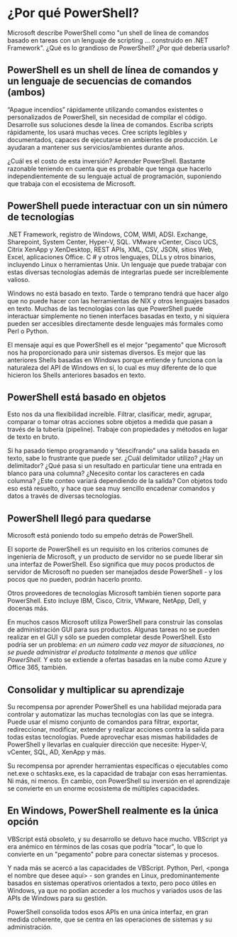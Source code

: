 # ¿Por qué PowerShell?

Microsoft describe PowerShell como "un shell de línea de comandos basado en tareas con un lenguaje de scripting ... construido en .NET Framework". ¿Qué es lo grandioso de PowerShell? ¿Por qué debería usarlo?

## PowerShell es un shell de línea de comandos y un lenguaje de secuencias de comandos (ambos)

“Apague incendios” rápidamente utilizando comandos existentes o personalizados de PowerShell, sin necesidad de compilar el código. Desarrolle sus soluciones desde la línea de comandos. Escriba scripts rápidamente, los usará muchas veces. Cree scripts legibles y documentados, capaces de ejecutarse en ambientes de producción. Le ayudaran a mantener sus servicios/ambientes durante años.

¿Cuál es el costo de esta inversión? Aprender PowerShell. Bastante razonable teniendo en cuenta que es probable que tenga que hacerlo independientemente de su lenguaje actual de programación, suponiendo que trabaja con el ecosistema de Microsoft.

## PowerShell puede interactuar con un sin número de tecnologías

.NET Framework, registro de Windows, COM, WMI, ADSI. Exchange, Sharepoint, System Center, Hyper-V, SQL. VMware vCenter, Cisco UCS, Citrix XenApp y XenDesktop, REST APIs, XML, CSV, JSON, sitios Web,  Excel,  aplicaciones Office. C # y otros lenguajes, DLLs y otros binarios, incluyendo Linux o herramientas Unix. Un lenguaje que puede trabajar con estas diversas tecnologías además de integrarlas puede ser increíblemente valioso.

Windows no está basado en texto. Tarde o temprano tendrá que hacer algo que no puede hacer con las herramientas de NIX y otros lenguajes basados en texto. Muchas de las tecnologías con las que PowerShell puede interactuar simplemente no tienen interfaces basadas en texto, y ni siquiera pueden ser accesibles directamente desde lenguajes más formales como Perl o Python.

El mensaje aquí es que PowerShell es el mejor "pegamento" que Microsoft nos ha proporcionado para unir sistemas diversos. Es mejor que las anteriores Shells basadas en Windows porque entiende y funciona con la naturaleza del API de Windows en sí, lo cual es muy diferente de lo que hicieron los Shells anteriores basados en texto.

## PowerShell está basado en objetos

Esto nos da una flexibilidad increíble. Filtrar, clasificar, medir, agrupar, comparar o tomar otras acciones sobre objetos a medida que pasan a través de la tubería (pipeline). Trabaje con propiedades y métodos en lugar de texto en bruto.

Si ha pasado tiempo programando y “descifrando” una salida basada en texto, sabe lo frustrante que puede ser. ¿Cuál delimitador utilizo? ¿Hay un delimitador? ¿Qué pasa si un resultado en particular tiene una entrada en blanco para una columna? ¿Necesito contar los caracteres en cada columna? ¿Este conteo variará dependiendo de la salida? Con objetos todo eso está resuelto, y hace que sea muy sencillo encadenar comandos y datos a través de diversas tecnologías.

## PowerShell llegó para quedarse

Microsoft está poniendo todo su empeño detrás de PowerShell.

El soporte de PowerShell es un requisito en los criterios comunes de ingeniería de Microsoft, y un producto de servidor no se puede liberar sin una interfaz de PowerShell. Eso significa que muy pocos productos de servidor de Microsoft no pueden ser manejados desde PowerShell - y los pocos que no pueden, podrán hacerlo pronto.

Otros proveedores de tecnologías Microsoft también tienen soporte para PowerShell. Esto incluye IBM, Cisco, Citrix, VMware, NetApp, Dell, y docenas más.

En muchos casos Microsoft utiliza PowerShell para construir las consolas de administración GUI para sus productos. Algunas tareas no se pueden realizar en el GUI y sólo se pueden completar desde PowerShell. Esto podría ser un problema: _en un número cada vez mayor de situaciones, no se puede administrar el producto totalmente a menos que utilice PowerShell._ Y esto se extiende a ofertas basadas en la nube como Azure y Office 365, también.

## Consolidar y multiplicar su aprendizaje

Su recompensa por aprender PowerShell es una habilidad mejorada para controlar y automatizar las muchas tecnologías con las que se integra. Puede usar el mismo conjunto de comandos para filtrar, exportar, redireccionar, modificar, extender y realizar acciones contra la salida para todas estas tecnologías. Puede aprovechar esas mismas habilidades de PowerShell y llevarlas en cualquier dirección que necesite: Hyper-V, vCenter, SQL, AD, XenApp y más.

Su recompensa por aprender herramientas específicas o ejecutables como net.exe o schtasks.exe, es la capacidad de trabajar con esas herramientas. Ni más, ni menos. En cambio, con PowerShell su inversión en el aprendizaje se convierte en un enorme ecosistema de múltiples capacidades.

## En Windows, PowerShell realmente es la única opción

VBScript está obsoleto, y su desarrollo se detuvo hace mucho. VBScript ya era anémico en términos de las cosas que podría "tocar", lo que lo convierte en un "pegamento" pobre para conectar sistemas y procesos.

Y nada más se acercó a las capacidades de VBScript. Python, Perl, <ponga el nombre que desee aquí> - son grandes en Linux, predominantemente basados en sistemas operativos orientados a texto, pero poco útiles en Windows, ya que no podían acceder a los muchos y variados usos de las APIs de Windows para su gestión.

PowerShell consolida todos esos APIs en una única interfaz, en gran medida coherente, que se centra en las operaciones de sistemas y su administración.


